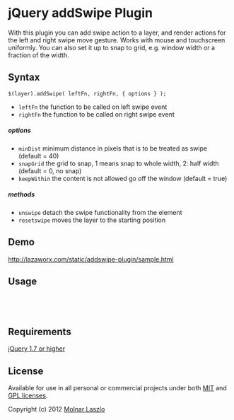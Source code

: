 <h1>jQuery addSwipe Plugin</h1>
<p>With this plugin you can add swipe action to a layer, and render actions for the left and right swipe move gesture. Works with mouse and touchscreen uniformly. You can also set it up to snap to grid, e.g. window width or a fraction of the width.</p>
<h2>Syntax</h2>
<pre><code>$(layer).addSwipe( leftFn, rightFn, { options } );</code></pre>
<ul>
	<li><code>leftFn</code> the function to be called on left swipe event</li>
	<li><code>rightFn</code> the function to be called on right swipe event</li>
</ul>
<h5>options</h5>
<ul>
	<li><code>minDist</code> minimum distance in pixels that is to be treated as swipe (default = 40)</li> 
	<li><code>snapGrid</code> the grid to snap, 1 means snap to whole width, 2: half width (default = 0, no snap)</li> 
	<li><code>keepWithin</code> the content is not allowed go off the window (default = true)</li>
</ul>
<h5>methods</h5>
<ul>
	<li><code>unswipe</code> detach the swipe functionality from the element</li> 
	<li><code>resetswipe</code> moves the layer to the starting position</li> 
</ul>
<h2>Demo</h2>
<p><a href="http://lazaworx.com/static/addswipe-plugin/sample.html">http://lazaworx.com/static/addswipe-plugin/sample.html</a></p>
<h2>Usage</h2>
<pre><code>
<script src="addswipe.js"></script>
<script>
	$(document).ready(function() {
		// Rendering functions to left and right swipe events
		$('#content').addSwipe(function() {
			$('h3').text("Swiped left!");
		}, function() {
			$('h3').text("Swiped right!");
		}, {
		// Snapping to grid of size equals to the container's
			snapGrid: 1,
		});
		// Triggering the 'resetswipe' method
		$('button').click(function() {
			$('#content').trigger('resetswipe');
		});
	});
</script>
</code></pre>
<h2>Requirements</h2>
<p><a href="http://docs.jquery.com/Downloading_jQuery">jQuery 1.7 or higher</a></p>
<h2>License</h2>
<p>Available for use in all personal or commercial projects under both <a href="MIT-LICENSE.txt">MIT</a> and <a href="GPL-LICENSE.txt">GPL licenses</a>.</p>
<p>Copyright (c) 2012 <a href="http://lazaworx.com">Molnar Laszlo</a></p>
